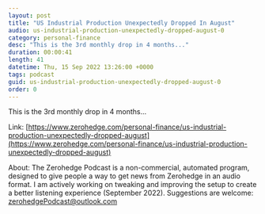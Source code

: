 ```yaml
---
layout: post
title: "US Industrial Production Unexpectedly Dropped In August"
audio: us-industrial-production-unexpectedly-dropped-august-0
category: personal-finance
desc: "This is the 3rd monthly drop in 4 months..."
duration: 00:00:41
length: 41
datetime: Thu, 15 Sep 2022 13:26:00 +0000
tags: podcast
guid: us-industrial-production-unexpectedly-dropped-august-0
order: 0
---
```

This is the 3rd monthly drop in 4 months...

Link: [https://www.zerohedge.com/personal-finance/us-industrial-production-unexpectedly-dropped-august](https://www.zerohedge.com/personal-finance/us-industrial-production-unexpectedly-dropped-august)

About: The Zerohedge Podcast is a non-commercial, automated program, designed to give people a way to get news from Zerohedge in an audio format.  I am actively working on tweaking and improving the setup to create a better listening experience (September 2022).  Suggestions are welcome: [zerohedgePodcast@outlook.com](mailto:zerohedgePodcast@outlook.com)